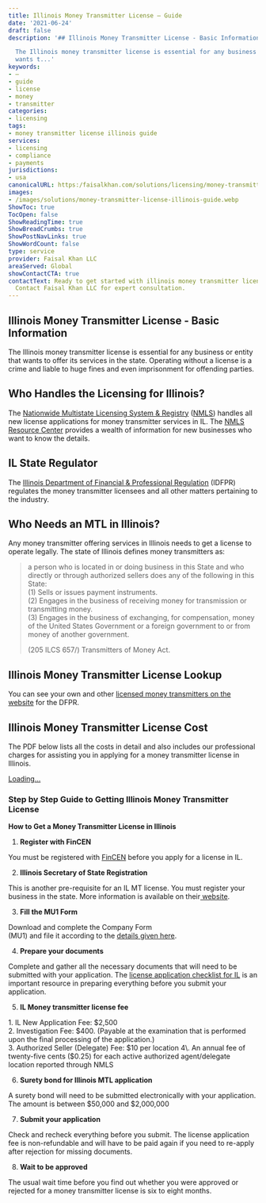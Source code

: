 ```yaml
---
title: Illinois Money Transmitter License – Guide
date: '2021-06-24'
draft: false
description: '## Illinois Money Transmitter License - Basic Information

  The Illinois money transmitter license is essential for any business or entity that
  wants t...'
keywords:
- –
- guide
- license
- money
- transmitter
categories:
- licensing
tags:
- money transmitter license illinois guide
services:
- licensing
- compliance
- payments
jurisdictions:
- usa
canonicalURL: https:/faisalkhan.com/solutions/licensing/money-transmitter-license-mtl/money-transmitter-license-illinois-guide/
images:
- /images/solutions/money-transmitter-license-illinois-guide.webp
ShowToc: true
TocOpen: false
ShowReadingTime: true
ShowBreadCrumbs: true
ShowPostNavLinks: true
ShowWordCount: false
type: service
provider: Faisal Khan LLC
areaServed: Global
showContactCTA: true
contactText: Ready to get started with illinois money transmitter license – guide?
  Contact Faisal Khan LLC for expert consultation.
---
```


## Illinois Money Transmitter License - Basic Information

The Illinois money transmitter license is essential for any business or entity that wants to offer its services in the state. Operating without a license is a crime and liable to huge fines and even imprisonment for offending parties.

## Who Handles the Licensing for Illinois?

The [Nationwide Multistate Licensing System & Registry](https://faisalkhan.com/knowledge-hub/resources-and-references/nmls-national-multistate-licensing-system/) ([NMLS](https://faisalkhan.com/knowledge-hub/resources-and-references/nmls-national-multistate-licensing-system/)) handles all new license applications for money transmitter services in IL. The [NMLS Resource Center](https://nationwidelicensingsystem.org/Pages/default.aspx) provides a wealth of information for new businesses who want to know the details.

## IL State Regulator

The [Illinois Department of Financial & Professional Regulation](https://www.idfpr.com/) (IDFPR) regulates the money transmitter licensees and all other matters pertaining to the industry.

## Who Needs an MTL in Illinois?

Any money transmitter offering services in Illinois needs to get a license to operate legally. The state of Illinois defines money transmitters as:

> a person who is located in or doing business in this State and who directly or through authorized sellers does any of the following in this State:  
>  (1) Sells or issues payment instruments.  
>  (2) Engages in the business of receiving money for transmission or transmitting money.  
>  (3) Engages in the business of exchanging, for compensation, money of the United States Government or a foreign government to or from money of another government.
> 
> (205 ILCS 657/) Transmitters of Money Act.

## Illinois Money Transmitter License Lookup

You can see your own and other [licensed money transmitters on the website](https://www.obresecureclear.state.il.us/CLEAROnlineWeb/Lookup/LicenseLookup.aspx) for the DFPR.

## Illinois Money Transmitter License Cost

The PDF below lists all the costs in detail and also includes our professional charges for assisting you in applying for a money transmitter license in Illinois.

[Loading...](https://fkhan.gumroad.com/l/illinois-money-transmitter-license-cost)

### Step by Step Guide to Getting Illinois Money Transmitter License

**How to Get a Money Transmitter License in Illinois**

  1. **Register with FinCEN**

You must be registered with [FinCEN](https://faisalkhan.com/knowledge-hub/resources-and-references/financial-crimes-enforcement-network-fincen/) before you apply for a license in IL.

  2. **Illinois Secretary of State Registration**

This is another pre-requisite for an IL MT license. You must register your business in the state. More information is available on their[ website](https://www.cyberdriveillinois.com/departments/business_services/home.html).

  3. **Fill the MU1 Form**

Download and complete the Company Form  
(MU1) and file it according to the [details given here](https://mortgage.nationwidelicensingsystem.org/licensees/resources/LicenseeResources/Company%20\(MU1\)%20Form%20Filing%20Instructions.pdf). 

  4. **Prepare your documents**

Complete and gather all the necessary documents that will need to be submitted with your application. The [license application checklist for IL](https://nationwidelicensingsystem.org/slr/PublishedStateDocuments/IL-Money-Transmitter-License-Company-New-App-Checklist.pdf) is an important resource in preparing everything before you submit your application. 

  5. **IL Money transmitter license fee**

1\. IL New Application Fee: $2,500   
2\. Investigation Fee: $400. (Payable at the examination that is performed upon the final processing of the application.)  
3\. Authorized Seller (Delegate) Fee: $10 per location   
4\. An annual fee of twenty-five cents ($0.25) for each active authorized agent/delegate location reported through NMLS 

  6. **Surety bond for Illinois MTL application**

A surety bond will need to be submitted electronically with your application. The amount is between $50,000 and $2,000,000

  7. **Submit your application**

Check and recheck everything before you submit. The license application fee is non-refundable and will have to be paid again if you need to re-apply after rejection for missing documents. 

  8. **Wait to be approved**

The usual wait time before you find out whether you were approved or rejected for a money transmitter license is six to eight months.